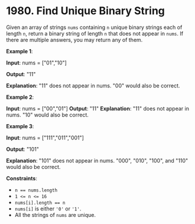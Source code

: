 
# 1980. Find Unique Binary String

Given an array of strings `nums` containing `n` unique binary strings each of length `n`, return a binary string of length `n` that does not appear in `nums`. If there are multiple answers, you may return any of them.

**Example 1**:

**Input**: nums = ["01","10"]

**Output**: "11"

**Explanation**: "11" does not appear in nums. "00" would also be correct.

**Example 2**:

**Input**: nums = ["00","01"]
**Output**: "11"
**Explanation**: "11" does not appear in nums. "10" would also be correct.

**Example 3**:

**Input**: nums = ["111","011","001"]

**Output**: "101"

**Explanation**: "101" does not appear in nums. "000", "010", "100", and "110" would also be correct.

**Constraints**:

- `n == nums.length`
- `1 <= n <= 16`
- `nums[i].length == n`
- `nums[i]` is either `'0'` or `'1'`.
- All the strings of `nums` are unique.
